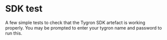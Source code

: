 SDK test
============

A few simple tests to check that the Tygron SDK artefact is working properly.
You may be prompted to enter your tygron name and password to run this.